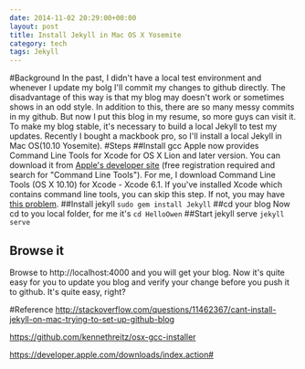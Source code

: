 ```yaml
---
date: 2014-11-02 20:29:00+00:00
layout: post
title: Install Jekyll in Mac OS X Yosemite
category: tech
tags: Jekyll
---
```


#Background
In the past, I didn't have a local test environment and whenever I update my bolg I'll commit my changes to github directly. The disadvantage of this way is that my blog may doesn't work or sometimes shows in an odd style. In addition to this, there are so many messy commits in my github. But now I put this blog in my resume, so more guys can visit it. To make my blog stable, it's necessary to build a local Jekyll to test my updates. Recently I bought a mackbook pro, so I'll install a local Jekyll in Mac OS(10.10 Yosemite).
#Steps
##Install gcc
Apple now provides Command Line Tools for Xcode for OS X Lion and later version. You can download it from [Apple's developer site](https://developer.apple.com/downloads/index.action) (free registration required and search for "Command Line Tools"). For me, I download Command Line Tools (OS X 10.10) for Xcode - Xcode 6.1. If you've installed Xcode which contains command line tools, you can skip this step. If not, you may have [this problem](http://stackoverflow.com/questions/11462367/cant-install-jekyll-on-mac-trying-to-set-up-github-blog).
##Install jekyll
`sudo gem install Jekyll`
##cd your blog
Now cd to you local folder, for me it's
`cd HelloOwen`
##Start jekyll serve
`jekyll serve`
## Browse it
Browse to http://localhost:4000 and you will get your blog. Now it's quite easy for you to update you blog and verify your change before you push it to github. It's quite easy, right?


#Reference
http://stackoverflow.com/questions/11462367/cant-install-jekyll-on-mac-trying-to-set-up-github-blog

https://github.com/kennethreitz/osx-gcc-installer

https://developer.apple.com/downloads/index.action#